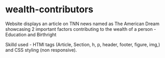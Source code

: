 # wealth-contributors
Website displays an article on TNN news named as The American Dream showcasing 2 important factors contributing to the wealth of a person - Education and Birthright

Skilld used - HTMl tags (Article, Section, h, p, header, footer, figure, img,) and CSS styling (non responsive).
